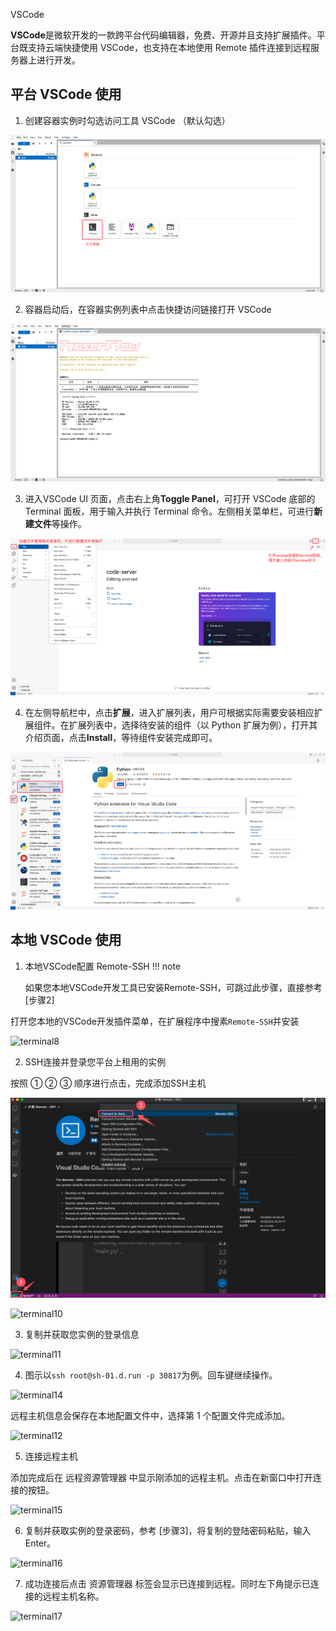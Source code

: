 VSCode 

**VSCode**是微软开发的一款跨平台代码编辑器，免费、开源并且支持扩展插件。平台既支持云端快捷使用 VSCode，也支持在本地使用 Remote 插件连接到远程服务器上进行开发。

## 平台 VSCode 使用

1. 创建容器实例时勾选访问工具 VSCode （默认勾选）

![terminal1](../images/terminal1.png)

2. 容器启动后，在容器实例列表中点击快捷访问链接打开  VSCode

![terminal2](../images/terminal2.png)

3. 进入VSCode UI 页面，点击右上角**Toggle Panel**，可打开 VSCode 底部的 Terminal 面板，用于输入并执行 Terminal 命令。左侧相关菜单栏，可进行**新建文件**等操作。

![terminal4](../images/teminal4.png)

4. 在左侧导航栏中，点击**扩展**，进入扩展列表，用户可根据实际需要安装相应扩展组件。在扩展列表中，选择待安装的组件（以 Python 扩展为例），打开其介绍页面，点击**Install**，等待组件安装完成即可。

![terminal7](../images/teminal7.png)

## 本地 VSCode 使用

1. 本地VSCode配置 Remote-SSH
!!! note

    如果您本地VSCode开发工具已安装Remote-SSH，可跳过此步骤，直接参考 [步骤2]

打开您本地的VSCode开发插件菜单，在扩展程序中搜素`Remote-SSH`并安装

![terminal8](../images/teminal8.png)


2. SSH连接并登录您平台上租用的实例

按照 ① ② ③ 顺序进行点击，完成添加SSH主机

![terminal9](../images/teminal9.png)

![terminal10](../images/teminal10.png)

3. 复制并获取您实例的登录信息

![terminal11](../images/teminal11.png)

4. 图示以`ssh root@sh-01.d.run -p 30817`为例。回车键继续操作。

![terminal14](../images/teminal14.png)

远程主机信息会保存在本地配置文件中，选择第 1 个配置文件完成添加。

![terminal12](../images/teminal12.png)

5. 连接远程主机

添加完成后在 远程资源管理器 中显示刚添加的远程主机。点击在新窗口中打开连接的按钮。

![terminal15](../images/teminal15.png)

6. 复制并获取实例的登录密码，参考 [步骤3]，将复制的登陆密码粘贴，输入 Enter。

![terminal16](../images/teminal16.png)

7. 成功连接后点击 资源管理器 标签会显示已连接到远程。同时左下角提示已连接的远程主机名称。

![terminal17](../images/teminal17.png)
